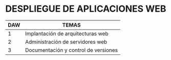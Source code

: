 # DESPLIEGUE DE APLICACIONES WEB

DAW | TEMAS
-- | --
1 | Implantación de arquitecturas web
2 | Administración de servidores web
3 | Documentación y control de versiones


